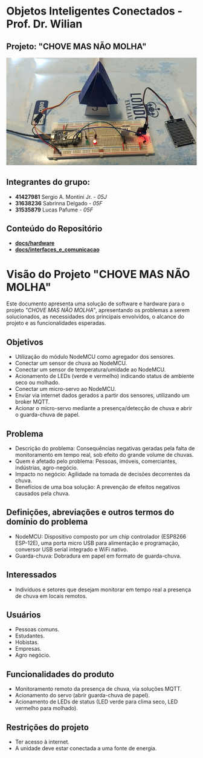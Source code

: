 # Objetos Inteligentes Conectados - Prof. Dr. Wilian

## Projeto: "CHOVE MAS NÃO MOLHA"
![](cmnm.jpg)

## Integrantes do grupo:

* **41427981**  Sergio A. Montini Jr. - *05J*
* **31638236**  Sabrinna Delgado - *05F*
* **31535879**  Lucas Pafume - *05F*

## Conteúdo do Repositório

* **[docs/hardware](/docs/hardware/index.md)**
* **[docs/interfaces_e_comunicacao](/docs/interfaces_e_comunicacao/index.md)**


# Visão do Projeto "CHOVE MAS NÃO MOLHA"

Este documento apresenta uma solução de software e hardware para o projeto *"CHOVE MAS NÃO MOLHA"*, 
apresentando os problemas a serem solucionados, as necessidades dos principais envolvidos, o alcance do projeto e as funcionalidades esperadas.

## Objetivos

* Utilização do módulo NodeMCU como agregador dos sensores.
* Conectar um sensor de chuva ao NodeMCU.
* Conectar um sensor de temperatura/umidade ao NodeMCU.
* Acionamento de LEDs (verde e vermelho) indicando status de ambiente seco ou molhado.
* Conectar um micro-servo ao NodeMCU.
* Enviar via internet dados gerados a partir dos sensores, utilizando um broker MQTT.
* Acionar o micro-servo mediante a presença/detecção de chuva e abrir o guarda-chuva de papel.

## Problema

* Descrição do problema: Consequências negativas geradas pela falta de monitoramento em tempo real, sob efeito do grande volume de chuvas.
* Quem é afetado pelo problema: Pessoas, imóveis, comerciantes, indústrias, agro-negócio.
* Impacto no negócio: Agilidade na tomada de decisões decorrentes da chuva.
* Benefícios de uma boa solução: A prevenção de efeitos negativos causados pela chuva.

## Definições, abreviações e outros termos do domínio do problema

* NodeMCU: Dispositivo composto por um chip controlador (ESP8266 ESP-12E), uma porta micro USB para alimentação e programação, conversor USB serial integrado e WiFi nativo.
* Guarda-chuva: Dobradura em papel em formato de guarda-chuva.
 
## Interessados

* Indivíduos e setores que desejam monitorar em tempo real a presença de chuva em locais remotos.

## Usuários

* Pessoas comuns.
* Estudantes.
* Hobistas. 
* Empresas.
* Agro negócio.

## Funcionalidades do produto

* Monitoramento remoto da presença de chuva, via soluções MQTT.
* Acionamento do servo (abrir guarda-chuva de papel).
* Acionamento de LEDs de status (LED verde para clima seco, LED vermelho para molhado).

## Restrições do projeto

* Ter acesso à internet.
* A unidade deve estar conectada a uma fonte de energia.

